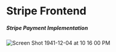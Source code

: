 # Stripe Frontend

##### Stripe Payment Implementation

![Screen Shot 1941-12-04 at 10 16 00 PM](https://user-images.githubusercontent.com/14003377/75116143-4b2e7480-568b-11ea-813f-461e3305480f.png)
